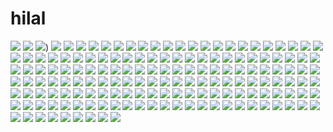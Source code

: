 # hilal

![](/1/Hilal-01.jpg)
![](/1/Hilal-02.jpg)
![](https://raw.githubusercontent.com/topik272/hilal/main/1/image001.jpg))
![](/1/image002.jpg)
![](/1/image003.jpg)
![](/1/image004.jpg)
![](/1/image005.jpg)
![](/1/image006.jpg)
![](/1/image007.jpg)
![](/1/image008.jpg)
![](/1/image009.jpg)
![](/1/image010.jpg)
![](/1/image011.jpg)
![](/1/image012.jpg)
![](/1/image013.jpg)
![](/1/image014.jpg)
![](/1/image015.jpg)
![](/1/image016.jpg)
![](/1/image017.jpg)
![](/1/image018.jpg)
![](/1/image019.jpg)
![](/1/image020.jpg)
![](/1/image021.jpg)
![](/1/image022.jpg)
![](/1/image023.jpg)
![](/1/image024.jpg)
![](/1/image025.jpg)
![](/1/image026.jpg)
![](/1/image027.jpg)
![](/1/image028.jpg)
![](/1/image029.jpg)
![](/1/image030.jpg)
![](/1/image031.jpg)
![](/1/image032.jpg)
![](/1/image033.jpg)
![](/1/image034.jpg)
![](/1/image035.jpg)
![](/1/image036.jpg)
![](/1/image037.jpg)
![](/1/image038.jpg)
![](/1/image039.jpg)
![](/1/image040.jpg)
![](/1/image041.jpg)
![](/1/image042.jpg)
![](/1/image043.jpg)
![](/1/image044.jpg)
![](/1/image045.jpg)
![](/1/image046.jpg)
![](/1/image047.jpg)
![](/1/image048.jpg)
![](/1/image049.jpg)
![](/1/image050.jpg)
![](/1/image051.jpg)
![](/1/image052.jpg)
![](/1/image053.jpg)
![](/1/image054.jpg)
![](/1/image055.jpg)
![](/1/image056.jpg)
![](/1/image057.jpg)
![](/1/image058.jpg)
![](/1/image059.jpg)
![](/1/image060.jpg)
![](/1/image061.jpg)
![](/1/image062.jpg)
![](/1/image063.jpg)
![](/1/image064.jpg)
![](/1/image065.jpg)
![](/1/image066.jpg)
![](/1/image067.jpg)
![](/1/image068.jpg)
![](/1/image069.jpg)
![](/1/image070.jpg)
![](/1/image071.jpg)
![](/1/image072.jpg)
![](/1/image073.jpg)
![](/1/image074.jpg)
![](/1/image075.jpg)
![](/1/image076.jpg)
![](/1/image077.jpg)
![](/1/image078.jpg)
![](/1/image079.jpg)
![](/1/image080.jpg)
![](/1/image081.jpg)
![](/1/image082.jpg)
![](/1/image083.jpg)
![](/1/image084.jpg)
![](/1/image085.jpg)
![](/1/image086.jpg)
![](/1/image087.jpg)
![](/1/image088.jpg)
![](/1/image089.jpg)
![](/1/image090.jpg)
![](/1/image091.jpg)
![](/1/image092.jpg)
![](/1/image093.jpg)
![](/1/image094.jpg)
![](/1/image095.jpg)
![](/1/image096.jpg)
![](/1/image097.jpg)
![](/1/image098.jpg)
![](/1/image099.jpg)
![](/1/image100.jpg)
![](/1/image101.jpg)
![](/1/image102.jpg)
![](/1/image103.jpg)
![](/1/image104.jpg)
![](/1/image105.jpg)
![](/1/image106.jpg)
![](/1/image107.jpg)
![](/1/image108.jpg)
![](/1/image109.jpg)
![](/1/image110.jpg)
![](/1/image111.jpg)
![](/1/image112.jpg)
![](/1/image113.jpg)
![](/1/image114.jpg)
![](/1/image115.jpg)
![](/1/image116.jpg)
![](/1/image117.jpg)
![](/1/image118.jpg)
![](/1/image119.jpg)
![](/1/image120.jpg)
![](/1/image121.jpg)
![](/1/image122.jpg)
![](/1/image123.jpg)
![](/1/image124.jpg)
![](/1/image125.jpg)
![](/1/image126.jpg)
![](/1/image127.jpg)
![](/1/image128.jpg)
![](/1/image129.jpg)
![](/1/image130.jpg)
![](/1/image131.jpg)
![](/1/image132.jpg)
![](/1/image133.jpg)
![](/1/image134.jpg)
![](/1/image135.jpg)
![](/1/image136.jpg)
![](/1/image137.jpg)
![](/1/image138.jpg)
![](/1/image139.jpg)
![](/1/image140.jpg)
![](/1/image141.jpg)
![](/1/image142.jpg)
![](/1/image143.jpg)
![](/1/image144.jpg)
![](/1/image145.jpg)
![](/1/image146.jpg)
![](/1/image147.jpg)
![](/1/image148.jpg)
![](/1/image149.jpg)
![](/1/image150.jpg)
![](/1/image151.jpg)
![](/1/image152.jpg)
![](/1/image153.jpg)
![](/1/image154.jpg)
![](/1/image155.jpg)
![](/1/image156.jpg)
![](/1/image157.jpg)

